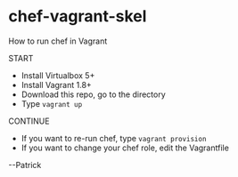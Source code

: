 chef-vagrant-skel
=================

How to run chef in Vagrant

START
- Install Virtualbox 5+
- Install Vagrant 1.8+
- Download this repo, go to the directory
- Type ```vagrant up```

CONTINUE
- If you want to re-run chef, type ```vagrant provision```
- If you want to change your chef role, edit the Vagrantfile

--Patrick
